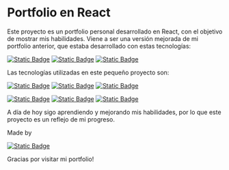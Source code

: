 # Portfolio en React

Este proyecto es un portfolio personal desarrollado en React, con el objetivo de mostrar mis habilidades.
Viene a ser una versión mejorada de mi portfolio anterior, que estaba desarrollado con estas tecnologías:

[![Static Badge](https://img.shields.io/badge/HTML-white?style=flat&logo=HTML5&logoColor=%23FFF&labelColor=rgba(255%2C%20142%2C%200%2C%201))]()
[![Static Badge](https://img.shields.io/badge/CSS-white?style=flat&logo=CSS3&logoColor=white&labelColor=blue)]()
[![Static Badge](https://img.shields.io/badge/JavaScript-white?style=flat&logo=Javascript&logoColor=white&labelColor=yellow)]()

Las tecnologías utilizadas en este pequeño proyecto son:

[![Static Badge](https://img.shields.io/badge/React-grey?style=flat&logo=React&logoColor=blue&labelColor=white)]() [![Static Badge](https://img.shields.io/badge/React_Router-grey?style=flat&logo=React-Router&logoColor=blue&labelColor=white)]() [![Static Badge](https://img.shields.io/badge/React_Icons-grey?style=flat&logo=React&logoColor=blue&labelColor=white)]()

[![Static Badge](https://img.shields.io/badge/Tailwind_CSS-grey?style=flat&logo=Tailwind-CSS&logoColor=blue&labelColor=white)]() [![Static Badge](https://img.shields.io/badge/Vite-grey?style=flat&logo=Vite&logoColor=&labelColor=white)]() [![Static Badge](https://img.shields.io/badge/PostCSS-grey?style=flat&logo=Postcss&logoColor=red&labelColor=white)]()

A día de hoy sigo aprendiendo y mejorando mis habilidades, por lo que este proyecto es un reflejo de mi progreso.

Made by 

 [![Static Badge](https://img.shields.io/badge/Alejandro_Lucena-grey?style=flat&logo=Github&logoColor=white&labelColor=black)](https://github.com/Lucenabo)

Gracias por visitar mi portfolio!
